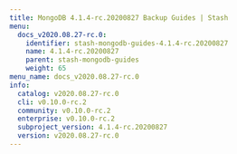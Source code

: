 ```yaml
---
title: MongoDB 4.1.4-rc.20200827 Backup Guides | Stash
menu:
  docs_v2020.08.27-rc.0:
    identifier: stash-mongodb-guides-4.1.4-rc.20200827
    name: 4.1.4-rc.20200827
    parent: stash-mongodb-guides
    weight: 65
menu_name: docs_v2020.08.27-rc.0
info:
  catalog: v2020.08.27-rc.0
  cli: v0.10.0-rc.2
  community: v0.10.0-rc.2
  enterprise: v0.10.0-rc.2
  subproject_version: 4.1.4-rc.20200827
  version: v2020.08.27-rc.0
---
```


